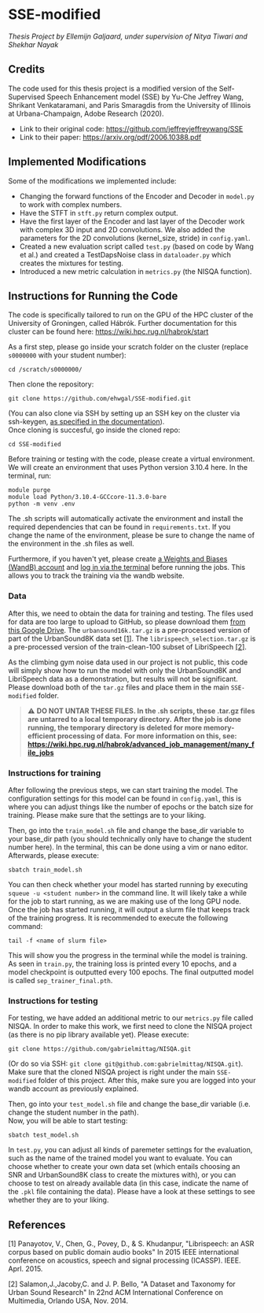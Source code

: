 # SSE-modified  
_Thesis Project by Ellemijn Galjaard, under supervision of Nitya Tiwari and Shekhar Nayak_

## Credits
The code used for this thesis project is a modified version of the Self-Supervised Speech Enhancement model (SSE) by Yu-Che Jeffrey Wang, Shrikant Venkataramani, and Paris Smaragdis from the University of Illinois at Urbana-Champaign, Adobe Research (2020).  

- Link to their original code: https://github.com/jeffreyjeffreywang/SSE
- Link to their paper: https://arxiv.org/pdf/2006.10388.pdf

## Implemented Modifications
Some of the modifications we implemented include:  
- Changing the forward functions of the Encoder and Decoder in ```model.py``` to work with complex numbers.
- Have the STFT in ```stft.py``` return complex output.
- Have the first layer of the Encoder and last layer of the Decoder work with complex 3D input and 2D convolutions. We also added the parameters for the 2D convolutions (kernel_size, stride) in ```config.yaml```.
- Created a new evaluation script called ```test.py``` (based on code by Wang et al.) and created a TestDapsNoise class in ```dataloader.py``` which creates the mixtures for testing.
- Introduced a new metric calculation in ```metrics.py``` (the NISQA function).

## Instructions for Running the Code
The code is specifically tailored to run on the GPU of the HPC cluster of the University of Groningen, called Hábrók.
Further documentation for this cluster can be found here: https://wiki.hpc.rug.nl/habrok/start  

As a first step, please go inside your scratch folder on the cluster (replace ```s0000000``` with your student number):  
```  
cd /scratch/s0000000/  

```
  
Then clone the repository:
```  
git clone https://github.com/ehwgal/SSE-modified.git  

```
(You can also clone via SSH by setting up an SSH key on the cluster via ssh-keygen, [as specified in the documentation](https://wiki.hpc.rug.nl/habrok/connecting_to_the_system/ssh_key_login?s[]=keygen)).  
Once cloning is succesful, go inside the cloned repo:
``` 
cd SSE-modified  

```

Before training or testing with the code, please create a virtual environment. We will create an environment that uses Python version 3.10.4 here.
In the terminal, run:  
```
module purge
module load Python/3.10.4-GCCcore-11.3.0-bare
python -m venv .env  

```  

The .sh scripts will automatically activate the environment and install the required dependencies that can be found in ```requirements.txt```. If you change the name of the environment, please be sure to change the name of the environment in the .sh files as well. 

Furthermore, if you haven't yet, please create [a Weights and Biases (WandB) account](https://wandb.ai/login) and [log in via the terminal](https://docs.wandb.ai/ref/cli/wandb-login) before running the jobs. This allows you to track the training via the wandb website.

### Data
After this, we need to obtain the data for training and testing.
The files used for data are too large to upload to GitHub, so please download them [from this Google Drive](https://drive.google.com/drive/u/0/folders/1QqpeEmKIfQERUHWt1yVtQSyGfB2GtEmf).
The ```urbansound16k.tar.gz``` is a pre-processed version of part of the UrbanSound8K data set [[1]](#1).
The ```librispeech_selection.tar.gz``` is a pre-processed version of the train-clean-100 subset of LibriSpeech [[2]](#2).

As the climbing gym noise data used in our project is not public, this code will simply show how to run the model with only the UrbanSound8K and LibriSpeech data as a demonstration, but results will not be significant. Please download both of the ```tar.gz``` files and place them in the main ```SSE-modified``` folder.  

> :warning: **DO NOT UNTAR THESE FILES. In the .sh scripts, these .tar.gz files are untarred to a local temporary directory.**
**After the job is done running, the temporary directory is deleted for more memory-efficient processing of data.**
**For more information on this, see: https://wiki.hpc.rug.nl/habrok/advanced_job_management/many_file_jobs**

### Instructions for training
After following the previous steps, we can start training the model.
The configuration settings for this model can be found in ```config.yaml```, this is where you can adjust things like the number of epochs or the batch size for training. Please make sure that the settings are to your liking.  

Then, go into the ```train_model.sh``` file and change the base_dir variable to your base_dir path (you should technically only have to change the student number here). In the terminal, this can be done using a vim or nano editor. Afterwards, please execute:
```
sbatch train_model.sh  

```

You can then check whether your model has started running by executing ```squeue -u <student number>``` in the command line. It will likely take a while for the job to start running, as we are making use of the long GPU node. Once the job has started running, it will output a slurm file that keeps track of the training progress. It is recommended to execute the following command:
```
tail -f <name of slurm file>

```
This will show you the progress in the terminal while the model is training. As seen in ```train.py```, the training loss is printed every 10 epochs, and a model checkpoint is outputted every 100 epochs. The final outputted model is called ```sep_trainer_final.pth```.

### Instructions for testing
For testing, we have added an additional metric to our ```metrics.py``` file called NISQA. In order to make this work, we first need to clone the NISQA project (as there is no pip library available yet). Please execute:
```
git clone https://github.com/gabrielmittag/NISQA.git

```
(Or do so via SSH: ```git clone git@github.com:gabrielmittag/NISQA.git```). Make sure that the cloned NISQA project is right under the main ```SSE-modified``` folder of this project. 
After this, make sure you are logged into your wandb account as previously explained. 

Then, go into your ```test_model.sh``` file and change the base_dir variable (i.e. change the student number in the path).   
Now, you will be able to start testing:
```
sbatch test_model.sh

``` 

In ```test.py```, you can adjust all kinds of paremeter settings for the evaluation, such as the name of the trained model you want to evaluate. You can choose whether to create your own data set (which entails choosing an SNR and UrbanSound8K class to create the mixtures with), or you can choose to test on already available data (in this case, indicate the name of the ```.pkl``` file containing the data). Please have a look at these settings to see whether they are to your liking.


## References

[1] <a id="2"> Panayotov, V., Chen, G., Povey, D., & S. Khudanpur, "Librispeech: an ASR corpus based on public domain audio books" In 2015 IEEE international conference on acoustics, speech and signal processing (ICASSP). IEEE. Aprl. 2015.</a>

[2] <a id="1">Salamon,J.,Jacoby,C. and J. P. Bello, "A Dataset and Taxonomy for Urban Sound Research" In 22nd ACM International Conference on Multimedia, Orlando USA, Nov. 2014.</a>

